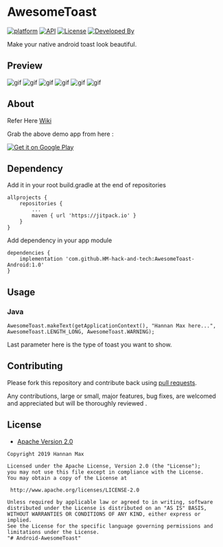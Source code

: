 
# AwesomeToast

[![platform](https://img.shields.io/badge/platform-Android-yellow.svg)](https://www.android.com)
[![API](https://img.shields.io/badge/API-11%2B-brightgreen.svg?style=flat)](https://android-arsenal.com/api?level=11)
[![License](https://img.shields.io/badge/license-Apache%202-4EB1BA.svg?style=flat-square)](https://www.apache.org/licenses/LICENSE-2.0.html)
[![Developed By](https://img.shields.io/badge/Android%20Arsenal-@Hannan_Max-red.svg?style=flat)](https://www.instagram.com/hannan_max/)

Make your native android toast look beautiful.

## Preview
![gif](https://github.com/yadav-rahul/TastyToast/blob/lib/static/success.gif)
![gif](https://github.com/yadav-rahul/TastyToast/blob/lib/static/warning.gif)
![gif](https://github.com/yadav-rahul/TastyToast/blob/lib/static/error.gif)
![gif](https://github.com/yadav-rahul/TastyToast/blob/lib/static/info.gif)
![gif](https://github.com/yadav-rahul/TastyToast/blob/lib/static/default.gif)
![gif](https://github.com/yadav-rahul/TastyToast/blob/lib/static/confusion.gif)

## About

Refer Here [Wiki](https://github.com/yadav-rahul/TastyToast/wiki)

Grab the above demo app from here :

[![Get it on Google Play](https://play.google.com/intl/en_us/badges/images/badge_new.png)](https://play.google.com/store/apps/details?id=com.demo.tastytoast)

## Dependency

Add it in your root build.gradle at the end of repositories
```
allprojects {
	repositories {
		...
		maven { url 'https://jitpack.io' }	
	}
}
```

Add dependency in your app module

```
dependencies {
	implementation 'com.github.HM-hack-and-tech:AwesomeToast-Android:1.0'
}
```

## Usage

### Java
```
AwesomeToast.makeText(getApplicationContext(), "Hannan Max here...", AwesomeToast.LENGTH_LONG, AwesomeToast.WARNING);
```
Last parameter here is the type of toast you want to show.

## Contributing

Please fork this repository and contribute back using
[pull requests](https://github.com/HM-hack-and-tech/AwesomeToast-Android/pulls).

Any contributions, large or small, major features, bug fixes, are welcomed and appreciated
but will be thoroughly reviewed .

## License

* [Apache Version 2.0](http://www.apache.org/licenses/LICENSE-2.0.html)

```
Copyright 2019 Hannan Max

Licensed under the Apache License, Version 2.0 (the "License");
you may not use this file except in compliance with the License.
You may obtain a copy of the License at

 http://www.apache.org/licenses/LICENSE-2.0

Unless required by applicable law or agreed to in writing, software
distributed under the License is distributed on an "AS IS" BASIS,
WITHOUT WARRANTIES OR CONDITIONS OF ANY KIND, either express or implied.
See the License for the specific language governing permissions and
limitations under the License.
"# Android-AwesomeToast" 
